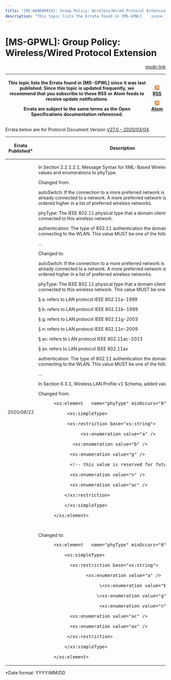 ```yaml
---
title: "[MS-WINERRATA]: Group Policy: Wireless/Wired Protocol Extension"
description: "This topic lists the Errata found in [MS-GPWL]    since it was last published. Since this topic is updated frequently, we    recommend that you"
---
```


# [MS-GPWL]: Group Policy: Wireless/Wired Protocol Extension

<p align="right"><a href="https://msdn.microsoft.com/en-us/library/0882bd35-2079-4dd2-a851-da939939639e">msdn link</a></p>
<p> </p>

<table>
 <thead>
  <tr>
   <th>
   <p>This topic lists the Errata found in [MS-GPWL]
   since it was last published. Since this topic is updated frequently, we
   recommend that you subscribe to these RSS or Atom feeds to receive update
   notifications.</p>
   <p>Errata are subject to the same terms as the
   Open Specifications documentation referenced.</p>
   </th>
   <th>
   <p><img id="Picture 390" src="ms-winerrata_files/image002.png"><a href="http://blogs.msdn.com/b/protocol_content_errata/rss.aspx">RSS</a> </p>
   <p><img id="Picture 383" src="ms-winerrata_files/image002.png"><a href="http://blogs.msdn.com/b/protocol_content_errata/atom.aspx">Atom</a> </p>
   <p> </p>
   </th>
  </tr>
 </thead>
</table>

<p>Errata below are for Protocol Document Version <a href="https://docs.microsoft.com/en-us/openspecs/windows_protocols/ms-gpwl/0765966e-a16a-4e75-aec6-0f5f7bfbf31c">V27.0
– 2020/03/04</a>.</p>

<table>
 <thead>
  <tr>
   <th>
   <p>Errata Published*</p>
   </th>
   <th>
   <p>Description</p>
   </th>
  </tr>
 </thead>
 <tr>
  <td>
  <p>2020/06/22</p>
  </td>
  <td>
  <p>In Section 2.2.1.2.1, Message Syntax for XML-Based
  Wireless Profiles, added values and enumerations to phyType.</p>
  <p> </p>
  <p>Changed from:</p>
  <p> </p>
  <p>autoSwitch: If the connection to a more preferred network
  is attempted when already connected to a network. A more preferred network is
  one that is ordered higher in a list of preferred wireless networks.</p>
  <p> </p>
  <p>phyType: The IEEE 802.11 physical type that a domain
  client uses while connected to this wireless network.</p>
  <p> </p>
  <p>authentication: The type of 802.11 authentication the
  domain clients uses for connecting to the WLAN. This value MUST be one of the
  following:</p>
  <p>…</p>
  <p> </p>
  <p>Changed to:</p>
  <p> </p>
  <p>autoSwitch: If the connection to a more preferred
  network is attempted when already connected to a network. A more preferred
  network is one that is ordered higher in a list of preferred wireless
  networks.</p>
  <p> </p>
  <p>phyType: The IEEE 802.11 physical type that a domain
  client uses while connected to this wireless network. This value MUST be one
  of the following:</p>
  <p> </p>
  <p><span>§<span>  
  </span></span>a: refers to LAN protocol IEEE 802.11a-1999</p>
  <p> </p>
  <p><span>§<span>  
  </span></span>b: refers to LAN protocol IEEE 802.11b-1999</p>
  <p> </p>
  <p><span>§<span>  
  </span></span>g: refers to LAN protocol IEEE 802.11g-2003</p>
  <p> </p>
  <p><span>§<span>  
  </span></span>n: refers to LAN protocol IEEE 802.11n-2009</p>
  <p> </p>
  <p><span>§<span>  
  </span></span>ac: refers to LAN protocol IEEE 802.11ac-2013</p>
  <p> </p>
  <p><span>§<span>  
  </span></span>ax: refers to LAN protocol IEEE 802.11ax</p>
  <p> </p>
  <p>authentication: The type of 802.11 authentication the
  domain clients uses for connecting to the WLAN. This value MUST be one of the
  following:</p>
  <p>…</p>
  <p> </p>
  <p>In Section 6.3.1, Wireless LAN Profile v1 Schema,
  added values to phyType.</p>
  <p> </p>
  <p> </p>
  <p> </p>
  <p>Changed from:</p>
  <p> </p>
  <dl>
<dd>
<div><pre> &lt;xs:element   name=&quot;phyType&quot; minOccurs=&quot;0&quot; maxOccurs=&quot;4&quot;&gt;
  
      &lt;xs:simpleType&gt;
  
      &lt;xs:restriction base=&quot;xs:string&quot;&gt;
  
           &lt;xs:enumeration value=&quot;a&quot; /&gt;
  
        &lt;xs:enumeration value=&quot;b&quot; /&gt;
  
       &lt;xs:enumeration value=&quot;g&quot; /&gt;
  
       &lt;!-- this value is reserved for future use --&gt;
  
       &lt;xs:enumeration value=&quot;n&quot; /&gt;
  
       &lt;xs:enumeration value=&quot;ac&quot; /&gt;
  
     &lt;/xs:restriction&gt;
  
     &lt;/xs:simpleType&gt;
  
 &lt;/xs:element&gt;
</pre></div>
</dd></dl>
  <p> </p>
  <p> </p>
  <p> </p>
  <p>Changed to:</p>
  <p> </p>
  <dl>
<dd>
<div><pre> &lt;xs:element   name=&quot;phyType&quot; minOccurs=&quot;0&quot; maxOccurs=&quot;6&quot;&gt;
  
     &lt;xs:simpleType&gt;
  
       &lt;xs:restriction base=&quot;xs:string&quot;&gt;
  
             &lt;xs:enumeration value=&quot;a&quot; /&gt;
  
                  \&lt;xs:enumeration value=&quot;b&quot; /&gt;
  
                 \&lt;xs:enumeration value=&quot;g&quot; /&gt;
  
                  &lt;xs:enumeration value=&quot;n&quot; /&gt;
  
       &lt;xs:enumeration value=&quot;ac&quot; /&gt;
  
       &lt;xs:enumeration value=&quot;ax&quot; /&gt;
  
      &lt;/xs:restriction&gt;
  
     &lt;/xs:simpleType&gt;
  
 &lt;/xs:element&gt;
</pre></div>
</dd></dl>
  <p> </p>
  </td>
 </tr>
</table>

<p>*Date format: YYYY/MM/DD</p>


                